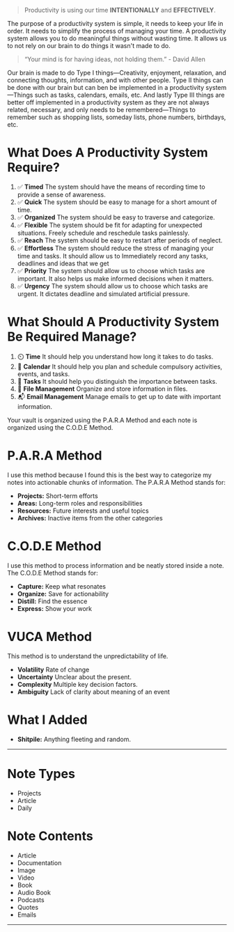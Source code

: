 > Productivity is using our time **INTENTIONALLY** and **EFFECTIVELY**.

The purpose of a productivity system is simple, it needs to keep your life in order. It needs to simplify the process of managing your time. A productivity system allows you to do meaningful things without wasting time. It allows us to not rely on our brain to do things it wasn't made to do.

> “Your mind is for having ideas, not holding them.” - David Allen

Our brain is made to do Type I things—Creativity, enjoyment, relaxation, and connecting thoughts, information, and with other people. Type II things can be done with our brain but can ben be implemented in a productivity system—Things such as tasks, calendars, emails, etc. And lastly Type III things are better off implemented in a productivity system as they are not always related, necessary, and only needs to be remembered—Things to remember such as shopping lists, someday lists, phone numbers, birthdays, etc.

# What Does A Productivity System Require?

1. ✅ **Timed** The system should have the means of recording time to provide a sense of awareness.
5. ✅ **Quick** The system should be easy to manage for a short amount of time.
6. ✅ **Organized** The system should be easy to traverse and categorize.
7. ✅ **Flexible** The system should be fit for adapting for unexpected situations. Freely schedule and reschedule tasks painlessly.
8. ✅ **Reach** The system should be easy to restart after periods of neglect.
9. ✅ **Effortless** The system should reduce the stress of managing your time and tasks. It should allow us to Immediately record any tasks, deadlines and ideas that we get
10. ✅ **Priority** The system should allow us to choose which tasks are important. It also helps us make informed decisions when it matters.
11. ✅ **Urgency** The system should allow us to choose which tasks are urgent. It dictates deadline and simulated artificial pressure.

# What Should A Productivity System Be Required Manage?

1. ⏲️ **Time** It should help you understand how long it takes to do tasks.
2. 📅 **Calendar** It should help you plan and schedule compulsory activities, events, and tasks.
5. 📃 **Tasks** It should help you distinguish the importance between tasks.
8. 📁 **File Management** Organize and store information in files. 
7. 📬 **Email Management** Manage emails to get up to date with important information.

Your vault is organized using the P.A.R.A Method and each note is organized using the C.O.D.E Method.

# P.A.R.A Method

I use this method because I found this is the best way to categorize my notes into actionable chunks of information. The P.A.R.A Method stands for:
- **Projects:** Short-term efforts
- **Areas:** Long-term roles and responsibilities
- **Resources:** Future interests and useful topics 
- **Archives:** Inactive items from the other categories

# C.O.D.E Method

I use this method to process information and be neatly stored inside a note. The C.O.D.E Method stands for:

- **Capture:** Keep what resonates
- **Organize:** Save for actionability
- **Distill:** Find the essence 
- **Express:** Show your work

# VUCA Method

This method is to understand the unpredictability of life.

- **Volatility** Rate of change
- **Uncertainty** Unclear about the present.
- **Complexity** Multiple key decision factors.
- **Ambiguity** Lack of clarity about meaning of an event

# What I Added

- **Shitpile:** Anything fleeting and random. 

---
# Note Types

- Projects
- Article
- Daily

# Note Contents

- Article
- Documentation
- Image
- Video
- Book
- Audio Book
- Podcasts
- Quotes
- Emails

---

